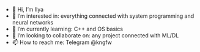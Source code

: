 - 👋 Hi, I’m Ilya
- 👀 I’m interested in: everything connected with system programming and neural networks
- 🌱 I’m currently learning: C++ and OS basics
- 💞️ I’m looking to collaborate on: any project connected with ML/DL
- 📫 How to reach me: Telegram @kngfw
